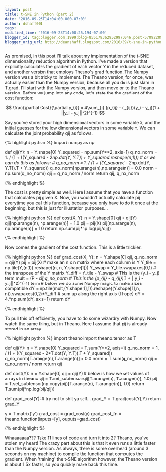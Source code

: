 ```yaml
---
layout: post
title: t-SNE in Python (part 2)
date: '2016-09-23T14:04:00.000-07:00'
author: dshaff001
tags:
modified_time: '2016-09-23T14:08:25.194-07:00'
blogger_id: tag:blogger.com,1999:blog-8551793629529973046.post-5709220997950604734
blogger_orig_url: http://deanshaff.blogspot.com/2016/09/t-sne-in-python-part-2.html
---
```


As promised, in this post I'll talk about my implementation of the t-SNE
dimensionality reduction algorithm in Python. I've made a version that
explicitly calculates the gradient of each vector $Y$ in the reduced dataset,
and another version that employs Theano's grad function. The Numpy version
was a bit tricky to implement. The Theano version, for once, was actually
easier than the Numpy version, because all you do is just slam in T.grad.
I'll start with the Numpy version, and then move on to the Theano version.
Before we jump into any code, let's state the the gradient of the cost function:

$$
\frac{\partial Cost}{\partial y_{i}} = 4\sum_{j} (p_{ij} - q_{ij})(y_i - y_j)(1 + ||y_i - y_j||^2)^{-1}
$$

Say you've stored your high dimensional vectors in some variable `X`, and
the initial guesses for the low dimensional vectors in some variable `Y`.
We can calculate the joint probability qij as follows.

{% highlight python %}
import numpy as np

def qij(Y):
    n = Y.shape[0]
    Y_squared = np.sum(Y**2, axis=1)
    q_no_norm = 1. / (1 + ((Y_squared - 2*np.dot(Y, Y.T)) + Y_squared.reshape(n,1)))
     # or
    we can do this as follows:
    # q_no_norm = 1. / (1 + ((Y_squared - 2*np.dot(Y, Y.T)).T + Y_squared))
    q_no_norm[np.arange(n),np.arange(n)] = 0.0
    norm = np.sum(q_no_norm)
    qij = q_no_norm / norm
    return qij, q_no_norm

{% endhighlight %}

The cost is pretty simple as well. Here I assume that you have a function that
calculates pij given X. Now, you wouldn't actually calculate pij everytime you
call this function, because you only have to do it once at the beginning,
but this is just for illustation purposes...      

{% highlight python %}
def cost(X, Y):
    n = Y.shape[0]
    qij = qij(Y)
    qij[np.arange(n), np.arange(n)] = 1.0
    pij = pij(X)
    pij[np.arange(n), np.arange(n)] = 1.0
    return np.sum(pij*np.log(pij/qij))

{% endhighlight %}

Now comes the gradient of the cost function. This is a little trickier.

{% highlight python %}
def grad_cost(X, Y):
    n = Y.shape[0]
    qij, q_no_norm = qij(Y)
    pij = pij(X)
    # make an n x n matrix where each column is Y
    Y_tile = np.tile(Y,(n,1)).reshape((n, n, Y.shape[1]))
    Y_swap = Y_tile.swapaxes(0,1) # the transpose of the Y matrix
    Y_diff = Y_tile - Y_swap # This is the (y_i - y_j) term
    mult = (P - qij)*q_no_norm # This is the (p_{ij} - q_{ij})*(1 + ||y_i - y_j||^2)^{-1} term
    # below we do some Numpy magic to make sizes compatible
    dY = np.tile(mult,(Y.shape[1],1)).reshape((Y.shape[1],n, n)).swapaxes(0,2)*Y_diff
    # sum up along the right axis (I hope)
    dY = 4.*np.sum(dY, axis=1)
    return dY

{% endhighlight %}

To pull this off efficiently, you have to do some wizardry with Numpy. Now watch
the same thing, but in Theano. Here I assume that pij is already stored in an
array.

{% highlight python %}
import theano
import theano.tensor as T

def qij(Y):
    n = Y.shape[0]
    Y_squared = T.sum(Y**2, axis=1)
    q_no_norm = 1. / (1 + ((Y_squared - 2*T.dot(Y, Y.T)).T + Y_squared))
    q_no_norm[T.arange(n),T.arange(n)] = 0.0
    norm = T.sum(q_no_norm)
    qij = q_no_norm / norm
    return qij

def cost(Y):
n = Y.shape[0]
    qij = qij(Y)
    # below is how we set values of arrays in theano
    qij = T.set_subtensor(qij[T.arange(n), T.arange(n)], 1.0)
    pij = T.set_subtensor(np.copy(pij)[T.arange(n), T.arange(n)], 1.0)
    return T.sum(pij*np.log(pij/qij))

def grad_cost(Y):
    # try not to shit ya self...
    grad_Y = T.grad(cost(Y),Y)
    return grad_Y

y = T.matrix('y')
grad_cost = grad_cost(y)
grad_cost_fn = theano.function(inputs=[y], ouputs=grad_cost)

{% endhighlight %}

Whaaaaaaa??? Take 11 lines of code and turn it into 2? Theano, you've stolen my
heart! The crazy part about this is that it even runs a little faster than the
Numpy version. As always, there is some overhead (around 3 seconds on
my machine) to compile the function that computes the gradient. When 'training'
the t-SNE algorithm however, the Theano version is about 1.5x faster,
so you quickly make back this time.
